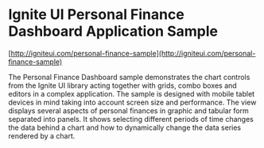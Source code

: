 Ignite UI Personal Finance Dashboard Application Sample
=======================

[http://igniteui.com/personal-finance-sample](http://igniteui.com/personal-finance-sample)

The Personal Finance Dashboard sample demonstrates the chart controls from the Ignite UI library acting together with grids, combo boxes and editors in a complex application. The sample is designed with mobile tablet devices in mind taking into account screen size and performance. The view displays several aspects of personal finances in graphic and tabular form separated into panels. It shows selecting different periods of time changes the data behind a chart and how to dynamically change the data series rendered by a chart.
